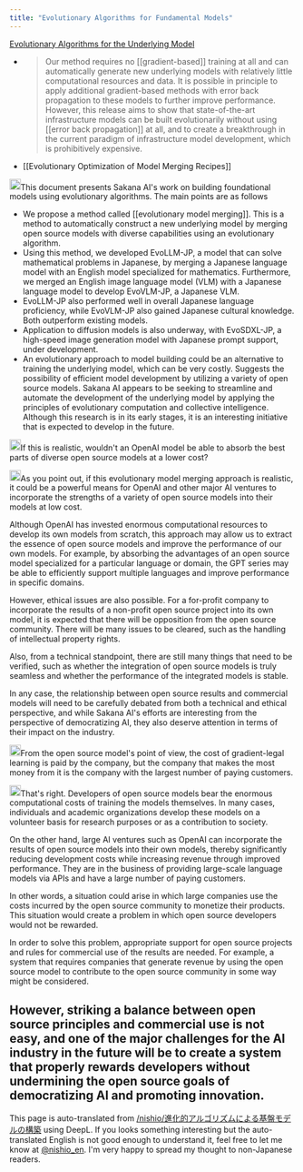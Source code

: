 ```yaml
---
title: "Evolutionary Algorithms for Fundamental Models"
---
```


[Evolutionary Algorithms for the Underlying Model](https://sakana.ai/evolutionary-model-merge-jp/)
- > Our method requires no [[gradient-based]] training at all and can automatically generate new underlying models with relatively little computational resources and data. It is possible in principle to apply additional gradient-based methods with error back propagation to these models to further improve performance. However, this release aims to show that state-of-the-art infrastructure models can be built evolutionarily without using [[error back propagation]] at all, and to create a breakthrough in the current paradigm of infrastructure model development, which is prohibitively expensive.
- [[Evolutionary Optimization of Model Merging Recipes]]

<img src='https://scrapbox.io/api/pages/nishio-en/claude/icon' alt='claude.icon' height="19.5"/>This document presents Sakana AI's work on building foundational models using evolutionary algorithms. The main points are as follows
- We propose a method called [[evolutionary model merging]]. This is a method to automatically construct a new underlying model by merging open source models with diverse capabilities using an evolutionary algorithm.
- Using this method, we developed EvoLLM-JP, a model that can solve mathematical problems in Japanese, by merging a Japanese language model with an English model specialized for mathematics. Furthermore, we merged an English image language model (VLM) with a Japanese language model to develop EvoVLM-JP, a Japanese VLM.
- EvoLLM-JP also performed well in overall Japanese language proficiency, while EvoVLM-JP also gained Japanese cultural knowledge. Both outperform existing models.
- Application to diffusion models is also underway, with EvoSDXL-JP, a high-speed image generation model with Japanese prompt support, under development.
- An evolutionary approach to model building could be an alternative to training the underlying model, which can be very costly. Suggests the possibility of efficient model development by utilizing a variety of open source models.
Sakana AI appears to be seeking to streamline and automate the development of the underlying model by applying the principles of evolutionary computation and collective intelligence. Although this research is in its early stages, it is an interesting initiative that is expected to develop in the future.

<img src='https://scrapbox.io/api/pages/nishio-en/nishio/icon' alt='nishio.icon' height="19.5"/>If this is realistic, wouldn't an OpenAI model be able to absorb the best parts of diverse open source models at a lower cost?

<img src='https://scrapbox.io/api/pages/nishio-en/claude/icon' alt='claude.icon' height="19.5"/>As you point out, if this evolutionary model merging approach is realistic, it could be a powerful means for OpenAI and other major AI ventures to incorporate the strengths of a variety of open source models into their models at low cost.

Although OpenAI has invested enormous computational resources to develop its own models from scratch, this approach may allow us to extract the essence of open source models and improve the performance of our own models. For example, by absorbing the advantages of an open source model specialized for a particular language or domain, the GPT series may be able to efficiently support multiple languages and improve performance in specific domains.

However, ethical issues are also possible. For a for-profit company to incorporate the results of a non-profit open source project into its own model, it is expected that there will be opposition from the open source community. There will be many issues to be cleared, such as the handling of intellectual property rights.

Also, from a technical standpoint, there are still many things that need to be verified, such as whether the integration of open source models is truly seamless and whether the performance of the integrated models is stable.

In any case, the relationship between open source results and commercial models will need to be carefully debated from both a technical and ethical perspective, and while Sakana AI's efforts are interesting from the perspective of democratizing AI, they also deserve attention in terms of their impact on the industry.

<img src='https://scrapbox.io/api/pages/nishio-en/nishio/icon' alt='nishio.icon' height="19.5"/>From the open source model's point of view, the cost of gradient-legal learning is paid by the company, but the company that makes the most money from it is the company with the largest number of paying customers.

<img src='https://scrapbox.io/api/pages/nishio-en/claude/icon' alt='claude.icon' height="19.5"/>That's right. Developers of open source models bear the enormous computational costs of training the models themselves. In many cases, individuals and academic organizations develop these models on a volunteer basis for research purposes or as a contribution to society.

On the other hand, large AI ventures such as OpenAI can incorporate the results of open source models into their own models, thereby significantly reducing development costs while increasing revenue through improved performance. They are in the business of providing large-scale language models via APIs and have a large number of paying customers.

In other words, a situation could arise in which large companies use the costs incurred by the open source community to monetize their products. This situation would create a problem in which open source developers would not be rewarded.

In order to solve this problem, appropriate support for open source projects and rules for commercial use of the results are needed. For example, a system that requires companies that generate revenue by using the open source model to contribute to the open source community in some way might be considered.

However, striking a balance between open source principles and commercial use is not easy, and one of the major challenges for the AI industry in the future will be to create a system that properly rewards developers without undermining the open source goals of democratizing AI and promoting innovation.
---
This page is auto-translated from [/nishio/進化的アルゴリズムによる基盤モデルの構築](https://scrapbox.io/nishio/進化的アルゴリズムによる基盤モデルの構築) using DeepL. If you looks something interesting but the auto-translated English is not good enough to understand it, feel free to let me know at [@nishio_en](https://twitter.com/nishio_en). I'm very happy to spread my thought to non-Japanese readers.